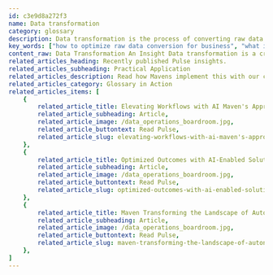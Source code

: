 ```yaml
---
id: c3e9d8a272f3
name: Data transformation
category: glossary
description: Data transformation is the process of converting raw data into a compatible format or source for enhanced usability, improved quality, and increased efficiency in decision-making and strategic applications.
key_words: ["how to optimize raw data conversion for business", "what is data transformation in technology", "benefits of data transformation for decision making", "how to enhance data usability through transformation", "why is data quality important in data transformation", "methods for improving data quality in data transformation", "how does data transformation affect business strategy", "what are advanced data transformation tools", "how to integrate APIs with data transformation", "how to save time with data transformation in cloud applications"]
content_raw: Data Transformation An Insight Data transformation is a critical process that involves the conversion of raw data from one format or source to another compatible, easy-to-use format or source. This conversion allows the automatic transition of data from one type of file system to another, optimizing digital assets to function on different platforms and enabling the transformation of programs from one computer language to another. In the realm of business, data transformation offers an array of benefits, fuelled by cutting-edge processes and tools. One of the key benefits is enhanced usability. Through data transformation, organizations can gather and structure colossal volumes of information, simplifying its application and promoting superior business decisions. This process turns chaotic, raw data into structured and analytical material which helps in making informed strategic choices. Quality improvement is another valuable aspect data transformation caters to. It ensures that the data is correctly formatted, validated, and managed; thereby enhancing its quality. A high-quality data output helps minimize, if not eliminate, issues such as metadata inconsistencies, indexing errors, incompatible formats, duplicate entries, and missing values. Quality data ensures reliable decisions and strategies, paving the way for business success. Lastly, an advanced data transformation tool offers efficiency like no other. It consolidates integrations while augmenting data efficiency. It achieves this by facilitating data exchanges among APIs and cloud applications within a single, simple, and all-encompassing platform. This, not only simplifies the process but also saves a substantial amount of time and resources. At Maven Technologies, we believe that understanding and implementing strategies like data transformation is key to unlocking productivity in the modern world. Our experienced professionals are adept at introducing and utilizing these advanced technologies, thus helping our clients reap the maximum potential of their data.
related_articles_heading: Recently published Pulse insights.
related_articles_subheading: Practical Application
related_articles_description: Read how Mavens implement this with our clients.
related_articles_category: Glossary in Action
related_articles_items: [
	{
		related_article_title: Elevating Workflows with AI Maven's Approach,
		related_article_subheading: Article,
		related_article_image: /data_operations_boardroom.jpg,
		related_article_buttontext: Read Pulse,
		related_article_slug: elevating-workflows-with-ai-maven's-approach
	},
	{
		related_article_title: Optimized Outcomes with AI-Enabled Solutions,
		related_article_subheading: Article,
		related_article_image: /data_operations_boardroom.jpg,
		related_article_buttontext: Read Pulse,
		related_article_slug: optimized-outcomes-with-ai-enabled-solutions
	},
	{
		related_article_title: Maven Transforming the Landscape of Autonomous Vehicles,
		related_article_subheading: Article,
		related_article_image: /data_operations_boardroom.jpg,
		related_article_buttontext: Read Pulse,
		related_article_slug: maven-transforming-the-landscape-of-autonomous-vehicles
	},
]
---
```

